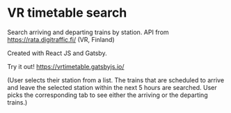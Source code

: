 
# VR timetable search

Search arriving and departing trains by station. 
API from https://rata.digitraffic.fi/ (VR, Finland)

Created with React JS and Gatsby.

Try it out! https://vrtimetable.gatsbyjs.io/

(User selects their station from a list. 
The trains that are scheduled to arrive and leave the selected station within the next 5 hours are searched. 
User picks the corresponding tab to see either the arriving or the departing trains.)

